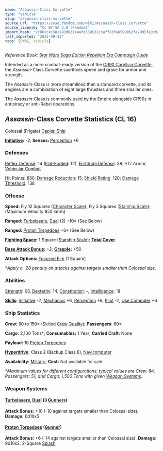 ```yaml
---
name: "Assassin-Class Corvette"
type: "vehicle"
slug: "assassin-class-corvette"
source_url: "https://swse.fandom.com/wiki/Assassin-Class_Corvette"
source_license: "CC BY-SA 3.0 (Fandom)"
import_hash: "9c86ac4c58ca93d631e4afc658532cbaff03fa6590052fa7895fe0c93daa95a1"
last_imported: "2025-09-12"
tags: [SWSE, Vehicle]
---
```

*Reference Book: [Star Wars Saga Edition Rebellion Era Campaign Guide](https://swse.fandom.com/wiki/Star_Wars_Saga_Edition_Rebellion_Era_Campaign_Guide)*

Intended as a more combat-ready version of the [CR90 Corellian Corvette](https://swse.fandom.com/wiki/CR90_Corellian_Corvette), the *Assassin*-Class Corvette sacrifices speed and grace for armor and strength.

The *Assassin*-Class is more streamlined than a standard corvette, and its engines are a combination of eight large thrusters and three smaller ones.

The *Assassin*-Class is commonly used by the Empire alongside CR90s in antipiracy or anti-Rebel operations.

## *Assassin*-Class Corvette Statistics (CL 16)
Colossal (Frigate) [Capital Ship](https://swse.fandom.com/wiki/Capital_Ship)

**[Initiative](https://swse.fandom.com/wiki/Initiative):** -2; **Senses:** [Perception](https://swse.fandom.com/wiki/Perception) +6
### Defenses
[Reflex Defense](https://swse.fandom.com/wiki/Reflex_Defense_(Vehicles)): 14 ([Flat-Footed](https://swse.fandom.com/wiki/Flat-Footed): 12), [Fortitude Defense](https://swse.fandom.com/wiki/Fortitude_Defense_(Vehicles)): 38; +12 Armor, [Vehicular Combat](https://swse.fandom.com/wiki/Vehicular_Combat)

Hit Points: 880; [Damage Reduction](https://swse.fandom.com/wiki/Damage_Reduction): 15; [Shield Rating](https://swse.fandom.com/wiki/Shield_Rating): 120; [Damage Threshold](https://swse.fandom.com/wiki/Damage_Threshold_(Vehicles)): 138
### Offense
**Speed:** Fly 12 Squares ([Character Scale](https://swse.fandom.com/wiki/Character_Scale)), Fly 3 Squares ([Starship Scale](https://swse.fandom.com/wiki/Starship_Scale)); (Maximum Velocity 950 km/h)

**Ranged:** [Turbolasers](https://swse.fandom.com/wiki/Turbolasers), [Dual](https://swse.fandom.com/wiki/Dual) (2) +10* (See Below)

**Ranged:** [Proton Torpedoes](https://swse.fandom.com/wiki/Proton_Torpedoes) +6* (See Below)

**[Fighting Space](https://swse.fandom.com/wiki/Fighting_Space):** 1 Square ([Starship Scale](https://swse.fandom.com/wiki/Starship_Scale)); **[Total Cover](https://swse.fandom.com/wiki/Total_Cover)**

**[Base Attack Bonus](https://swse.fandom.com/wiki/Base_Attack_Bonus):** +2; **[Grapple](https://swse.fandom.com/wiki/Grapple):** +50

**Attack Options:** [Focused Fire](https://swse.fandom.com/wiki/Focused_Fire) (1 Square)

**Apply a -20 penalty on attacks against targets smaller than Colossal size.*
### Abilities
[Strength](https://swse.fandom.com/wiki/Strength): 66, [Dexterity](https://swse.fandom.com/wiki/Dexterity): 14, [Constitution](https://swse.fandom.com/wiki/Constitution): -, [Intelligence](https://swse.fandom.com/wiki/Intelligence): 18

**[Skills](https://swse.fandom.com/wiki/Skills):** [Initiative](https://swse.fandom.com/wiki/Initiative) -2, [Mechanics](https://swse.fandom.com/wiki/Mechanics) +6, [Perception](https://swse.fandom.com/wiki/Perception) +6, [Pilot](https://swse.fandom.com/wiki/Pilot) -2, [Use Computer](https://swse.fandom.com/wiki/Use_Computer) +6
### Ship Statistics
**Crew:** 60 to 150* (Skilled [Crew Quality](https://swse.fandom.com/wiki/Crew_Quality)); **Passengers:** 60*

**Cargo:** 2,100 Tons*; **Consumables:** 1 Year; **Carried Craft:** None

**Payload:** 10 [Proton Torpedoes](https://swse.fandom.com/wiki/Proton_Torpedoes)

**[Hyperdrive](https://swse.fandom.com/wiki/Hyperdrive):** Class 2 (Backup Class 8), [Navicomputer](https://swse.fandom.com/wiki/Navicomputer)

**Availability:** [Military](https://swse.fandom.com/wiki/Military); **Cost:** Not available for sale

**Maximum values for different configurations; typical values are Crew: 84, Passengers: 51, and Cargo: 1,500 Tons with given [Weapon Systems](https://swse.fandom.com/wiki/Weapon_Systems).*
### Weapon Systems
#### **[Turbolasers](https://swse.fandom.com/wiki/Turbolasers), [Dual](https://swse.fandom.com/wiki/Dual) (3 [Gunners](https://swse.fandom.com/wiki/Gunners))**
**Attack Bonus:** +10 (-10 against targets smaller than Colossal size), **Damage:** 6d10x5
#### **[Proton Torpedoes](https://swse.fandom.com/wiki/Proton_Torpedoes) ([Gunner](https://swse.fandom.com/wiki/Gunner))**
**Attack Bonus:** +6 (-14 against targets smaller than Colossal size), **Damage:** 9d10x2, 2-Square [Splash](https://swse.fandom.com/wiki/Splash)
